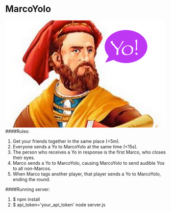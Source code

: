 MarcoYolo
==========
![MarcoYolo logo](MarcoYolo.png)
####Rules:
1. Get your friends together in the same place (<5m).
2. Everyone sends a Yo to MarcoYolo at the same time (<15s).
3. The person who receives a Yo in response is the first Marco, who closes their eyes.
4. Marco sends a Yo to MarcoYolo, causing MarcoYolo to send audible Yos to all non-Marcos.
5. When Marco tags another player, that player sends a Yo to MarcoYolo, ending the round.

####Running server:
1. $ npm install
2. $ api_token='your_api_token' node server.js